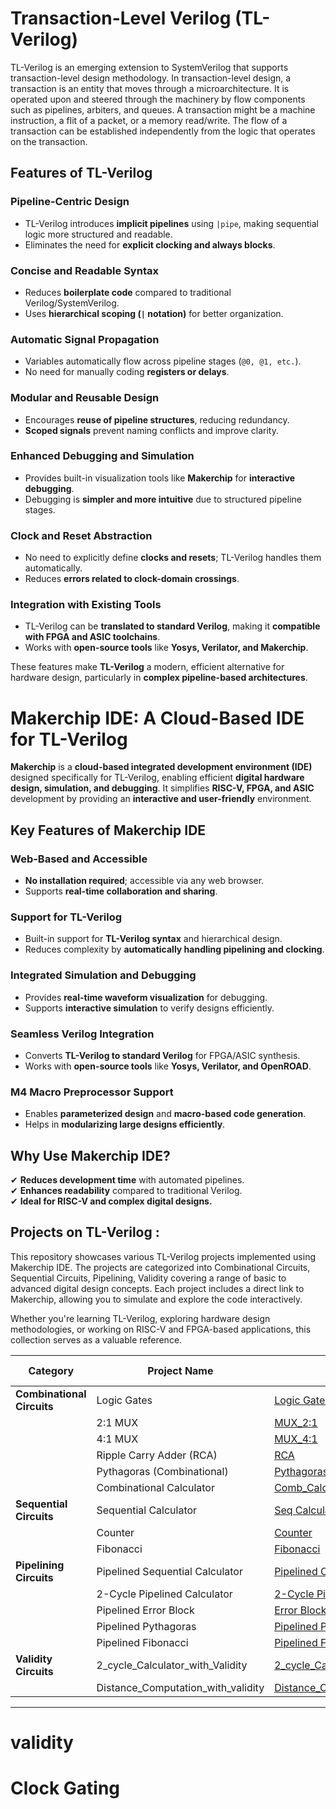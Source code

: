 # **Transaction-Level Verilog (TL-Verilog)**
TL-Verilog is an emerging extension to SystemVerilog that supports transaction-level design methodology. In transaction-level design, a transaction is an entity that moves through a microarchitecture. It is operated upon and steered through the machinery by flow components such as pipelines, arbiters, and queues. A transaction might be a machine instruction, a flit of a packet, or a memory read/write. The flow of a transaction can be established independently from the logic that operates on the transaction.  


## Features of TL-Verilog
### Pipeline-Centric Design
- TL-Verilog introduces **implicit pipelines** using `|pipe`, making sequential logic more structured and readable.
- Eliminates the need for **explicit clocking and always blocks**.

### Concise and Readable Syntax
- Reduces **boilerplate code** compared to traditional Verilog/SystemVerilog.
- Uses **hierarchical scoping (`|` notation)** for better organization.

### Automatic Signal Propagation
- Variables automatically flow across pipeline stages (`@0, @1, etc.`).
- No need for manually coding **registers or delays**.

### Modular and Reusable Design
- Encourages **reuse of pipeline structures**, reducing redundancy.
- **Scoped signals** prevent naming conflicts and improve clarity.

### Enhanced Debugging and Simulation
- Provides built-in visualization tools like **Makerchip** for **interactive debugging**.
- Debugging is **simpler and more intuitive** due to structured pipeline stages.

### Clock and Reset Abstraction
- No need to explicitly define **clocks and resets**; TL-Verilog handles them automatically.
- Reduces **errors related to clock-domain crossings**.

### Integration with Existing Tools
- TL-Verilog can be **translated to standard Verilog**, making it **compatible with FPGA and ASIC toolchains**.
- Works with **open-source tools** like **Yosys, Verilator, and Makerchip**.

These features make **TL-Verilog** a modern, efficient alternative for hardware design, particularly in **complex pipeline-based architectures**.


# **Makerchip IDE: A Cloud-Based IDE for TL-Verilog**
**Makerchip** is a **cloud-based integrated development environment (IDE)** designed specifically for TL-Verilog, enabling efficient **digital hardware design, simulation, and debugging**. It simplifies **RISC-V, FPGA, and ASIC** development by providing an **interactive and user-friendly** environment.

## **Key Features of Makerchip IDE**
### Web-Based and Accessible
- **No installation required**; accessible via any web browser.
- Supports **real-time collaboration and sharing**.

### Support for TL-Verilog
- Built-in support for **TL-Verilog syntax** and hierarchical design.
- Reduces complexity by **automatically handling pipelining and clocking**.

### Integrated Simulation and Debugging
- Provides **real-time waveform visualization** for debugging.
- Supports **interactive simulation** to verify designs efficiently.

### Seamless Verilog Integration
- Converts **TL-Verilog to standard Verilog** for FPGA/ASIC synthesis.
- Works with **open-source tools** like **Yosys, Verilator, and OpenROAD**.

### M4 Macro Preprocessor Support
- Enables **parameterized design** and **macro-based code generation**.
- Helps in **modularizing large designs efficiently**.

## **Why Use Makerchip IDE?**
✔ **Reduces development time** with automated pipelines.  
✔ **Enhances readability** compared to traditional Verilog.  
✔ **Ideal for RISC-V and complex digital designs.**  


## Projects on TL-Verilog :

This repository showcases various TL-Verilog projects implemented using Makerchip IDE. The projects are categorized into Combinational Circuits, Sequential Circuits, Pipelining, Validity covering a range of basic to advanced digital design concepts. Each project includes a direct link to Makerchip, allowing you to simulate and explore the code interactively.

Whether you're learning TL-Verilog, exploring hardware design methodologies, or working on RISC-V and FPGA-based applications, this collection serves as a valuable reference.



| **Category**                | **Project Name**                     | **Source Code**                                | **Makerchip Link** | **Output Snapshot** |
|-----------------------------|--------------------------------------|------------------------------------------------|-------------------------|---------------|
| **Combinational Circuits**  | Logic Gates                         | [Logic Gates](./../TL-Verilog_Projects/Combinational_Circuits/Logic_gates/Logic_gates.tlv)             | [Makerchip](https://makerchip.com/sandbox/0lYfohqE9/03lhpRr) | [Output](./../TL-Verilog_Projects/Combinational_Circuits/Logic_gates/Logic_gates.png) |
|                             | 2:1 MUX                             | [MUX_2:1](./../TL-Verilog_Projects/Combinational_Circuits/MUX_2X1/MUX_2X1.tlv)                     | [Makerchip](https://makerchip.com/sandbox/073fmhN5r/0Mjhqxm) | [Output](./../TL-Verilog_Projects/Combinational_Circuits/MUX_2X1/MUX_2X1.png) |
|                             | 4:1 MUX                             | [MUX_4:1](./../TL-Verilog_Projects/Combinational_Circuits/MUX_4X1/MUX_4X1.tlv)                     | [Makerchip](https://makerchip.com/sandbox/0rkfAhy2Z/08qh6wO) | [Output](./../TL-Verilog_Projects/Combinational_Circuits/MUX_4X1/MUX_4X1.png) |
|                             | Ripple Carry Adder (RCA)            | [RCA](./../TL-Verilog_Projects/Combinational_Circuits/Ripple_Carry_Adder/Ripple_Carry_Adder.tlv)                             | [Makerchip](https://makerchip.com/sandbox/073fmhN5r/0Nxh0Vm) | [Output](./../TL-Verilog_Projects/Combinational_Circuits/Ripple_Carry_Adder/Ripple_Carry_Adder.png) |
|                             | Pythagoras (Combinational)          | [Pythagoras](./../TL-Verilog_Projects/Combinational_Circuits/Combinational_Pythagoras_Theorm/Combinational_Pythagoras_Theorm.tlv)          | [Makerchip](https://makerchip.com/sandbox/0rkfAhy2Z/076hAWz) | [Output](./../TL-Verilog_Projects/Combinational_Circuits/Combinational_Pythagoras_Theorm/Combinational_Pythagoras_Theorm.png) |
|                             | Combinational Calculator          | [Comb_Calculator](./../TL-Verilog_Projects/Combinational_Circuits/Combinational_Calculator/Combinational_Calculator.tlv)          | [Makerchip](https://makerchip.com/sandbox/0rkfAhy2Z/098hkYY) | [Output](./../TL-Verilog_Projects/Combinational_Circuits/Combinational_Calculator/Combinational_Calculator.png) |
| **Sequential Circuits**     | Sequential Calculator               | [Seq Calculator](./../TL-Verilog_Projects/Sequential_Circuits/Sequential_Calculator/Sequential_Calculator.tlv) | [Makerchip](https://makerchip.com/sandbox/0rkfAhy2Z/0k5hOq4) | [Output](./../TL-Verilog_Projects/Sequential_Circuits/Sequential_Calculator/Sequential_Calculator.png) |
|                             | Counter                             | [Counter](./../TL-Verilog_Projects/Sequential_Circuits/Counter/Counter.tlv)                     | [Makerchip](https://makerchip.com/sandbox/0rkfAhy2Z/0g5hAYw) | [Output](./../TL-Verilog_Projects/Sequential_Circuits/Counter/Counter.png) |
|                             | Fibonacci                           | [Fibonacci](./../TL-Verilog_Projects/Sequential_Circuits/Fibonacci_sequence/Fibonacci_sequence.tlv)                 | [Makerchip](https://makerchip.com/sandbox/0rkfAhy2Z/00ghGrm) | [Output](./../TL-Verilog_Projects/Sequential_Circuits/Fibonacci_sequence/Fibonacci_sequence.png) |
| **Pipelining Circuits**     | Pipelined Sequential Calculator     | [Pipelined Calculator](./../TL-Verilog_Projects/Pipelining/Pipelined_Sequential_Calculator/Pipelined_Sequential_Calculator.tlv) | [Makerchip](https://makerchip.com/sandbox/0rkfAhy2Z/0oYhrKJ) | [Output](./../TL-Verilog_Projects/Pipelining/Pipelined_Sequential_Calculator/Pipelined_Sequential_Calculator.png) |
|                             | 2-Cycle Pipelined Calculator        | [2-Cycle Pipelined_Calculator](./../TL-Verilog_Projects/Pipelining/2_cycle_pipelined_calculator/2_cycle_pipelined_calculator.tlv) | [Makerchip](https://makerchip.com/sandbox/0rkfAhy2Z/0qjh874) | [Output](./../TL-Verilog_Projects/Pipelining/2_cycle_pipelined_calculator/2_cycle_pipelined_calculator.png) |
|                             | Pipelined Error Block               | [Error Block](./../TL-Verilog_Projects/Pipelining/Error_Conditions_within_Computation_pipeline/Error_Conditions_within_Computation_pipeline.tlv)             | [Makerchip](https://makerchip.com/sandbox/0rkfAhy2Z/0nZh76n) | [Output](./../TL-Verilog_Projects/Pipelining/Error_Conditions_within_Computation_pipeline/Error_Conditions_within_Computation_pipeline.png) |
|                             | Pipelined Pythagoras                | [Pipelined Pythagoras](./../TL-Verilog_Projects/Pipelining/Pipelined_Pythagoras_theorm/Pipelined_Pythagoras_theorm.tlv) | [Makerchip](https://makerchip.com/sandbox/0rkfAhy2Z/0lOh2z6) | [Output](./../TL-Verilog_Projects/Pipelining/Pipelined_Pythagoras_theorm/Pipelined_Pythagoras_theorm.png) |
|                             | Pipelined Fibonacci                 | [Pipelined Fibonacci](./../TL-Verilog_Projects/Pipelining/Pipelined_Fibonacci_sequence/Pipelined_Fibonacci_sequence.tlv) | [Makerchip](https://makerchip.com/sandbox/0rkfAhy2Z/0mwhjR8) | [Output](./../TL-Verilog_Projects/Pipelining/Pipelined_Fibonacci_sequence/Pipelined_Fibonacci_sequence.png) |
| **Validity Circuits**       | 2_cycle_Calculator_with_Validity      | [2_cycle_Calculator_with_Validity](./../TL-Verilog_Projects/Validity/2_cycle_Calculator_with_Validity/2_cycle_Calculator_with_Validity.tlv) | [Makerchip](https://makerchip.com/sandbox/073fmhNyx/0AnhN18) | [Output](./../TL-Verilog_Projects/Validity/2_cycle_Calculator_with_Validity/2_cycle_Calculator_with_Validity.png) |
|                             | Distance_Computation_with_validity      | [Distance_Computation_with_validity](./../TL-Verilog_Projects/Validity/Distance_Computation_with_validity/Distance_Computation_with_validity.tlv) | [Makerchip](https://makerchip.com/sandbox/073fmhNyx/0vgh7yK) | [Output](./../TL-Verilog_Projects/Validity/Distance_Computation_with_validity/Distance_Computation_with_validity.png) |

---



# validity

# Clock Gating
